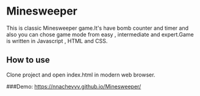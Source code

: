 # Minesweeper
This is classic Minesweeper game.It's have bomb counter and timer and also you can chose game mode from easy , intermediate and expert.Game is written in Javascript , HTML and CSS.

## How to use
Clone project and open index.html in modern web browser.


###Demo: https://nnachevvv.github.io/Minesweeper/
